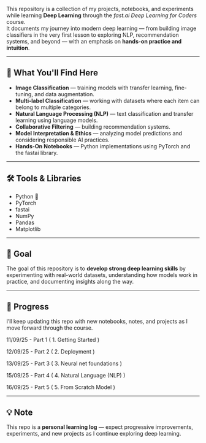 This repository is a collection of my projects, notebooks, and experiments while learning **Deep Learning** through the *fast.ai Deep Learning for Coders* course.  
It documents my journey into modern deep learning — from building image classifiers in the very first lesson to exploring NLP, recommendation systems, and beyond — with an emphasis on **hands-on practice and intuition**.

---

## 🚀 What You'll Find Here
- **Image Classification** — training models with transfer learning, fine-tuning, and data augmentation.
- **Multi-label Classification** — working with datasets where each item can belong to multiple categories.
- **Natural Language Processing (NLP)** — text classification and transfer learning using language models.
- **Collaborative Filtering** — building recommendation systems.
- **Model Interpretation & Ethics** — analyzing model predictions and considering responsible AI practices.
- **Hands-On Notebooks** — Python implementations using PyTorch and the fastai library.

---

## 🛠️ Tools & Libraries
- Python 🐍  
- PyTorch  
- fastai  
- NumPy  
- Pandas  
- Matplotlib  

---

## 🎯 Goal
The goal of this repository is to **develop strong deep learning skills** by experimenting with real-world datasets, understanding how models work in practice, and documenting insights along the way.

---

## 📅 Progress
I’ll keep updating this repo with new notebooks, notes, and projects as I move forward through the course.

11/09/25 - Part 1 ( 1. Getting Started )

12/09/25 - Part 2 ( 2. Deployment )

13/09/25 - Part 3 ( 3. Neural net foundations )

15/09/25 - Part 4 ( 4. Natural Language (NLP) )

16/09/25 - Part 5 ( 5. From Scratch Model )

---

## 💡 Note
This repo is a **personal learning log** — expect progressive improvements, experiments, and new projects as I continue exploring deep learning.
